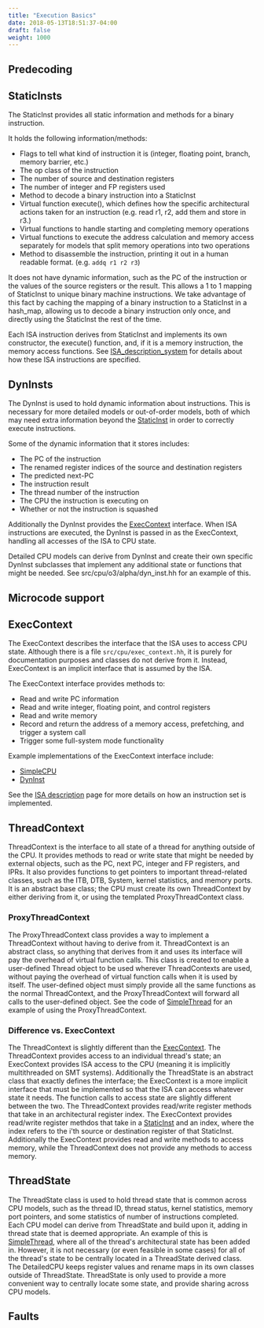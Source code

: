 ```yaml
---
title: "Execution Basics"
date: 2018-05-13T18:51:37-04:00
draft: false
weight: 1000
---
```


## Predecoding

## StaticInsts

The StaticInst provides all static information and methods for a binary
instruction.

It holds the following information/methods:

  - Flags to tell what kind of instruction it is (integer, floating
    point, branch, memory barrier, etc.)
  - The op class of the instruction
  - The number of source and destination registers
  - The number of integer and FP registers used
  - Method to decode a binary instruction into a StaticInst
  - Virtual function execute(), which defines how the specific
    architectural actions taken for an instruction (e.g. read r1, r2,
    add them and store in r3.)
  - Virtual functions to handle starting and completing memory
    operations
  - Virtual functions to execute the address calculation and memory
    access separately for models that split memory operations into two
    operations
  - Method to disassemble the instruction, printing it out in a human
    readable format. (e.g. `addq r1 r2 r3`)

It does not have dynamic information, such as the PC of the instruction
or the values of the source registers or the result. This allows a 1 to
1 mapping of StaticInst to unique binary machine instructions. We take
advantage of this fact by caching the mapping of a binary instruction to
a StaticInst in a hash_map, allowing us to decode a binary instruction
only once, and directly using the StaticInst the rest of the time.

Each ISA instruction derives from StaticInst and implements its own
constructor, the execute() function, and, if it is a memory instruction,
the memory access functions. See
[ISA_description_system](ISA_description_system "wikilink") for
details about how these ISA instructions are specified.

## DynInsts

The DynInst is used to hold dynamic information about instructions. This
is necessary for more detailed models or out-of-order models, both of
which may need extra information beyond the
[StaticInst](StaticInst "wikilink") in order to correctly execute
instructions.

Some of the dynamic information that it stores includes:

  - The PC of the instruction
  - The renamed register indices of the source and destination registers
  - The predicted next-PC
  - The instruction result
  - The thread number of the instruction
  - The CPU the instruction is executing on
  - Whether or not the instruction is squashed

Additionally the DynInst provides the
[ExecContext](ExecContext "wikilink") interface. When ISA instructions
are executed, the DynInst is passed in as the ExecContext, handling all
accesses of the ISA to CPU state.

Detailed CPU models can derive from DynInst and create their own
specific DynInst subclasses that implement any additional state or
functions that might be needed. See src/cpu/o3/alpha/dyn_inst.hh for an
example of this.

## Microcode support

## ExecContext

The ExecContext describes the interface that the ISA uses to access CPU
state. Although there is a file `src/cpu/exec_context.hh`, it is purely
for documentation purposes and classes do not derive from it. Instead,
ExecContext is an implicit interface that is assumed by the ISA.

The ExecContext interface provides methods to:

  - Read and write PC information
  - Read and write integer, floating point, and control registers
  - Read and write memory
  - Record and return the address of a memory access, prefetching, and
    trigger a system call
  - Trigger some full-system mode functionality

Example implementations of the ExecContext interface include:

  - [SimpleCPU](SimpleCPU "wikilink")
  - [DynInst](DynInst "wikilink")

See the [ISA description](ISA_description_system "wikilink") page for
more details on how an instruction set is implemented.

## ThreadContext

ThreadContext is the interface to all state of a thread for anything
outside of the CPU. It provides methods to read or write state that
might be needed by external objects, such as the PC, next PC, integer
and FP registers, and IPRs. It also provides functions to get pointers
to important thread-related classes, such as the ITB, DTB, System,
kernel statistics, and memory ports. It is an abstract base class; the
CPU must create its own ThreadContext by either deriving from it, or
using the templated ProxyThreadContext class.

### ProxyThreadContext

The ProxyThreadContext class provides a way to implement a ThreadContext
without having to derive from it. ThreadContext is an abstract class, so
anything that derives from it and uses its interface will pay the
overhead of virtual function calls. This class is created to enable a
user-defined Thread object to be used wherever ThreadContexts are used,
without paying the overhead of virtual function calls when it is used by
itself. The user-defined object must simply provide all the same
functions as the normal ThreadContext, and the ProxyThreadContext will
forward all calls to the user-defined object. See the code of
[SimpleThread](SimpleThread "wikilink") for an example of using the
ProxyThreadContext.

### Difference vs. ExecContext

The ThreadContext is slightly different than the
[ExecContext](ExecContext "wikilink"). The ThreadContext provides access
to an individual thread's state; an ExecContext provides ISA access to
the CPU (meaning it is implicitly multithreaded on SMT systems).
Additionally the ThreadState is an abstract class that exactly defines
the interface; the ExecContext is a more implicit interface that must be
implemented so that the ISA can access whatever state it needs. The
function calls to access state are slightly different between the two.
The ThreadContext provides read/write register methods that take in an
architectural register index. The ExecContext provides read/write
register methdos that take in a [StaticInst](StaticInst "wikilink") and
an index, where the index refers to the i'th source or destination
register of that StaticInst. Additionally the ExecContext provides read
and write methods to access memory, while the ThreadContext does not
provide any methods to access memory.

## ThreadState

The ThreadState class is used to hold thread state that is common across
CPU models, such as the thread ID, thread status, kernel statistics,
memory port pointers, and some statistics of number of instructions
completed. Each CPU model can derive from ThreadState and build upon it,
adding in thread state that is deemed appropriate. An example of this is
[SimpleThread](SimpleThread "wikilink"), where all of the thread's
architectural state has been added in. However, it is not necessary (or
even feasible in some cases) for all of the thread's state to be
centrally located in a ThreadState derived class. The DetailedCPU keeps
register values and rename maps in its own classes outside of
ThreadState. ThreadState is only used to provide a more convenient way
to centrally locate some state, and provide sharing across CPU models.

## Faults

